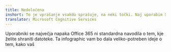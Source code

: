 ```yaml
---
title: Nedoločena
inshort: To je vprašanje vsakdo sprašuje, na neki točki. Naj uporabim SharePoint ali OneDrive za poslovne?
translator: Microsoft Cognitive Services
---
```



Uporabniki se največja napaka Office 365 ni standardna navodila o tem, kje želite shraniti datoteke. Ta infographic vam bo dala veliko-potreben ideje o tem, kako vaš 


